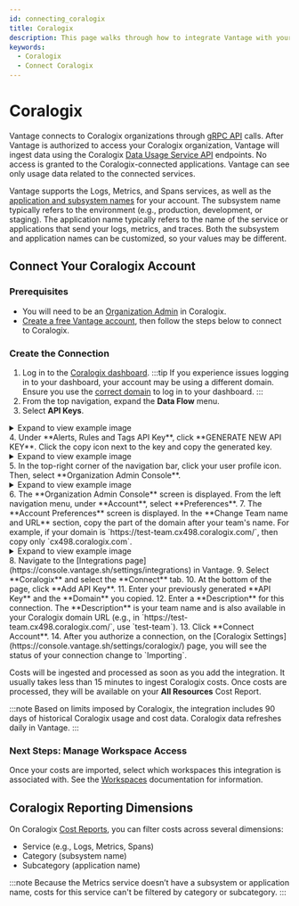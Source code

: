 ```yaml
---
id: connecting_coralogix
title: Coralogix
description: This page walks through how to integrate Vantage with your Coralogix account.
keywords:
  - Coralogix
  - Connect Coralogix
---
```


# Coralogix

Vantage connects to Coralogix organizations through [gRPC API](https://grpc.io/) calls. After Vantage is authorized to access your Coralogix organization, Vantage will ingest data using the Coralogix [Data Usage Service API](https://coralogix.com/docs/data-usage-service-api/) endpoints. No access is granted to the Coralogix-connected applications. Vantage can see only usage data related to the connected services.

Vantage supports the Logs, Metrics, and Spans services, as well as the [application and subsystem names](https://coralogix.com/docs/application-and-subsystem-names/) for your account. The subsystem name typically refers to the environment (e.g., production, development, or staging). The application name typically refers to the name of the service or applications that send your logs, metrics, and traces. Both the subsystem and application names can be customized, so your values may be different.

## Connect Your Coralogix Account

### Prerequisites

- You will need to be an [Organization Admin](https://coralogix.com/docs/managing-your-organization-manage-admins/) in Coralogix.
- [Create a free Vantage account](https://console.vantage.sh/signup), then follow the steps below to connect to Coralogix.

### Create the Connection

1. Log in to the [Coralogix dashboard](https://dashboard.coralogix.com/).
    :::tip
    If you experience issues logging in to your dashboard, your account may be using a different domain. Ensure you use the [correct domain](https://coralogix.com/docs/coralogix-domain/) to log in to your dashboard.
    :::
2. From the top navigation, expand the **Data Flow** menu.
3. Select **API Keys**. 
  <details><summary>Expand to view example image</summary>
   <div>
   <img alt="The Coralogix Data Flow menu with the API Key option highlighted" width="100%" src="/img/connect-coralogix/coralogix-api-key.png"/> </div>
  </details>
4. Under **Alerts, Rules and Tags API Key**, click **GENERATE NEW API KEY**. Click the copy icon next to the key and copy the generated key.
  <details><summary>Expand to view example image</summary>
   <div>
   <img alt="The Coralogix API Access screen. A box is displayed around the Generate New API Key option." width="100%" src="/img/connect-coralogix/coralogix-generate-api-key.png"/> </div>
  </details>
5. In the top-right corner of the navigation bar, click your user profile icon. Then, select **Organization Admin Console**.
  <details><summary>Expand to view example image</summary>
   <div>
   <img alt="The Coralogix profile menu. A box is displayed around the Organization Admin Console option." width="70%" src="/img/connect-coralogix/coralogix-admin-console.png"/> </div>
  </details>
6. The **Organization Admin Console** screen is displayed. From the left navigation menu, under **Account**, select **Preferences**. 
7. The **Account Preferences** screen is displayed. In the **Change Team name and URL** section, copy the part of the domain after your team's name. For example, if your domain is `https://test-team.cx498.coralogix.com/`, then copy only `cx498.coralogix.com`.
  <details><summary>Expand to view example image</summary>
   <div>
   <img alt="The Coralogix Account Preferences screen. A number 1 tooltip is displayed next to the Preferences option. A number 2 tooltip is displayed next to the team name and URL option." width="100%" src="/img/connect-coralogix/coralogix-account-pref.png"/> </div>
  </details>
8. Navigate to the [Integrations page](https://console.vantage.sh/settings/integrations) in Vantage.
9. Select **Coralogix** and select the **Connect** tab. 
10. At the bottom of the page, click **Add API Key**.
11. Enter your previously generated **API Key** and the **Domain** you copied. 
12. Enter a **Description** for this connection. The **Description** is your team name and is also available in your Coralogix domain URL (e.g., in `https://test-team.cx498.coralogix.com/`, use `test-team`). 
13. Click **Connect Account**.
14. After you authorize a connection, on the [Coralogix Settings](https://console.vantage.sh/settings/coralogix/) page, you will see the status of your connection change to `Importing`.

Costs will be ingested and processed as soon as you add the integration. It usually takes less than 15 minutes to ingest Coralogix costs. Once costs are processed, they will be available on your **All Resources** Cost Report. 

:::note
Based on limits imposed by Coralogix, the integration includes 90 days of historical Coralogix usage and cost data. Coralogix data refreshes daily in Vantage.
:::

### Next Steps: Manage Workspace Access

Once your costs are imported, select which workspaces this integration is associated with. See the [Workspaces](/workspaces#integration-workspace) documentation for information.

## Coralogix Reporting Dimensions

On Coralogix [Cost Reports](/cost_reports/), you can filter costs across several dimensions:

- Service (e.g., Logs, Metrics, Spans)
- Category (subsystem name)
- Subcategory (application name)

:::note
Because the Metrics service doesn’t have a subsystem or application name, costs for this service can't be filtered by category or subcategory.
:::

